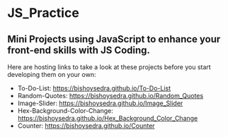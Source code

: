 # JS_Practice
Mini Projects using JavaScript to enhance your front-end skills with JS Coding.
------------------------------------------------------------------------------------------------
Here are hosting links to take a look at these projects before you start developing them on your own:
- To-Do-List: 
    https://bishoysedra.github.io/To-Do-List
- Random-Quotes: 
    https://bishoysedra.github.io/Random_Quotes
- Image-Slider: 
    https://bishoysedra.github.io/Image_Slider
- Hex-Background-Color-Change: 
    https://bishoysedra.github.io/Hex_Background_Color_Change
- Counter: 
    https://bishoysedra.github.io/Counter
